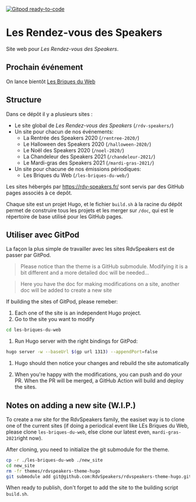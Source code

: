 [![Gitpod ready-to-code](https://img.shields.io/badge/Gitpod-ready--to--code-blue?logo=gitpod)](https://gitpod.io/#https://github.com/RdvSpeakers/rdv-speakers)

# Les Rendez-vous des Speakers

 

Site web pour *Les Rendez-vous des Speakers*.

  

## Prochain événement

On lance bientôt [Les Briques du Web](https://rdv-speakers.fr/les-briques-du-web/)



## Structure

Dans ce dépôt il y a plusieurs sites :

- Le site global de *Les Rendez-vous des Speakers* (`/rdv-speakers/`)
- Un site pour chacun de nos événements:
  - La Rentrée des Speakers 2020 (`/rentree-2020/`)
  - Le Halloween des Speakers 2020 (`/halloween-2020/`)
  - Le Noël des Speakers 2020 (`/noel-2020/`)
  - La Chandeleur des Speakers 2021 (`/chandeleur-2021/`)
  - Le Mardi-gras des Speakers 2021 (`/mardi-gras-2021/`)
- Un site pour chacune de nos émissions périodiques:
  - Les Briques du Web (`/les-briques-du-web/`)

Les sites hébergés par https://rdv-speakers.fr/ sont servis par des GitHub pages
associés à ce depôt. 

Chaque site est un projet Hugo, et le fichier `build.sh` à la racine du dépôt 
permet de construire tous les projets et les merger sur `/doc`, qui est le 
répertoire de base utilisé pour les GitHub pages.



## Utiliser avec GitPod

La façon la plus simple de travailler avec les sites RdvSpeakers est de passer par GitPod.

> Please notice than the theme is a GitHub submodule. Modifying it is a bit 
> different and a more detailed doc will be needed...

> Here you have the doc for making modifications on a site, another doc will
> be added to create a new site

If building the sites of GitPod, please remeber:

1. Each one of the site is an independent Hugo project. 
1. Go to the site you want to modify
  
  ```bash
  cd les-briques-du-web
  ```
1. Run Hugo server with the right bindings for GitPod:

  ```bash
  hugo server -w --baseUrl $(gp url 1313) --appendPort=false
  ```

1. Hugo should then notice your changes and rebuild the site automatically


1. When you're happy with the modifications, you can push and do your PR. When the PR will be merged, a GitHub Action will build and deploy the sites.

## Notes on adding a new site (W.I.P.)


To create a nw site for the RdvSpeakers family, the easiset way is to clone one of the current sites (if doing a periodical  event like LEs Briques du Web, please clone `les-briques-du-web`, else clone our latest even, `mardi-gras-2021`right now).

After cloning, you need to initialize the git submodule for the theme.

```bash
cp -r ./les-briques-du-web ./new_site
cd new_site
rm -fr themes/rdvspeakers-theme-hugo 
git submodule add git@github.com:RdvSpeakers/rdvspeakers-theme-hugo.git themes/rdvspeakers-theme-hugo
```

When ready to publish, don't  forget to add the site to the building script `build.sh`.